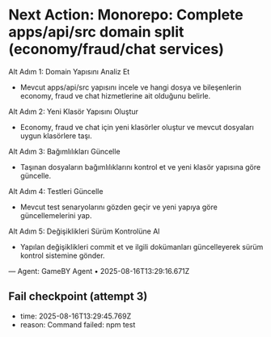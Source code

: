 # Next Action: Monorepo: Complete apps/api/src domain split (economy/fraud/chat services)

Alt Adım 1: Domain Yapısını Analiz Et
- Mevcut apps/api/src yapısını incele ve hangi dosya ve bileşenlerin economy, fraud ve chat hizmetlerine ait olduğunu belirle.

Alt Adım 2: Yeni Klasör Yapısını Oluştur
- Economy, fraud ve chat için yeni klasörler oluştur ve mevcut dosyaları uygun klasörlere taşı.

Alt Adım 3: Bağımlılıkları Güncelle
- Taşınan dosyaların bağımlılıklarını kontrol et ve yeni klasör yapısına göre güncelle.

Alt Adım 4: Testleri Güncelle
- Mevcut test senaryolarını gözden geçir ve yeni yapıya göre güncellemelerini yap.

Alt Adım 5: Değişiklikleri Sürüm Kontrolüne Al
- Yapılan değişiklikleri commit et ve ilgili dokümanları güncelleyerek sürüm kontrol sistemine gönder.

— Agent: GameBY Agent • 2025-08-16T13:29:16.671Z


## Fail checkpoint (attempt 3)
- time: 2025-08-16T13:29:45.769Z
- reason: Command failed: npm test
